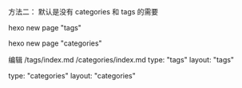 方法二：
默认是没有 categories 和 tags 的需要

hexo new page "tags" 

hexo new page "categories"

编辑 /tags/index.md /categories/index.md
type: "tags"
layout: "tags"


type: "categories"
layout: "categories"
